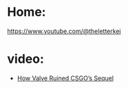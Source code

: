 # Home:
https://www.youtube.com/@theletterkei

# video:
- [How Valve Ruined CSGO’s Sequel](https://youtu.be/DDMknIHan_E)
